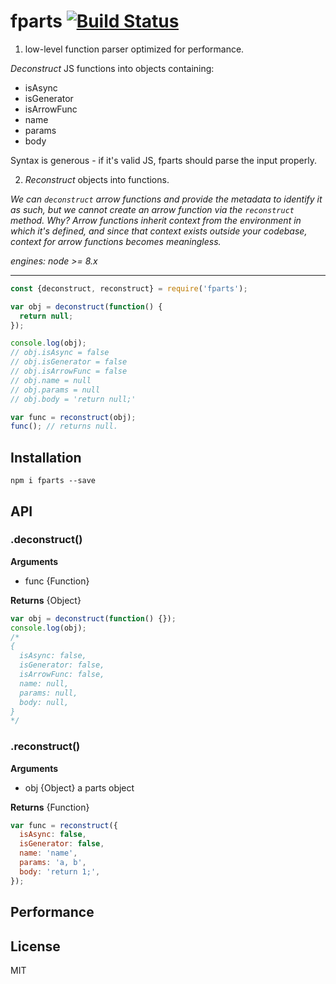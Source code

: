 # fparts [![Build Status](https://travis-ci.org/iamdevonbutler/fparts.svg?branch=master)](https://travis-ci.org/iamdevonbutler/fparts)

1) low-level function parser optimized for performance.

*Deconstruct* JS functions into objects containing:

- isAsync
- isGenerator
- isArrowFunc
- name
- params
- body

Syntax is generous - if it's valid JS, fparts should parse the input properly.

2) *Reconstruct* objects into functions.

*We can `deconstruct` arrow functions and provide the metadata to identify it as such,
but we cannot create an arrow function via the `reconstruct` method. Why? Arrow functions
inherit context from the environment in which it's defined, and since that context exists
outside your codebase, context for arrow functions becomes meaningless.*

*engines: node >= 8.x*

---

```javascript
const {deconstruct, reconstruct} = require('fparts');

var obj = deconstruct(function() {
  return null;
});

console.log(obj);
// obj.isAsync = false
// obj.isGenerator = false
// obj.isArrowFunc = false
// obj.name = null
// obj.params = null
// obj.body = 'return null;'

var func = reconstruct(obj);
func(); // returns null.

```

## Installation

```
npm i fparts --save
```

## API

### .deconstruct()

**Arguments**

- func {Function}

**Returns** {Object}

```javascript
var obj = deconstruct(function() {});
console.log(obj);
/*
{
  isAsync: false,
  isGenerator: false,
  isArrowFunc: false,
  name: null,
  params: null,
  body: null,
}
*/
```

### .reconstruct()

**Arguments**

- obj {Object} a parts object

**Returns** {Function}

```javascript
var func = reconstruct({
  isAsync: false,
  isGenerator: false,
  name: 'name',
  params: 'a, b',
  body: 'return 1;',
});
```

## Performance


## License
MIT

